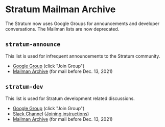 # Stratum Mailman Archive

The Stratum now uses Google Groups for announcements and developer conversations.
The Mailman lists are now deprecated.

## `stratum-announce`

This list is used for infrequent announcements to the Stratum community.

* [Google Group](https://groups.google.com/a/opennetworking.org/g/stratum-announce) (click "Join Group")
* [Mailman Archive](https://lists.stratumproject.org/archives/stratum-announce) (for mail before Dec. 13, 2021)

## `stratum-dev`

This list is used for Stratum development related discussions.

* [Google Group](https://groups.google.com/a/opennetworking.org/g/stratum-dev) (click "Join Group")
* [Slack Channel](https://onf-community.slack.com/archives/C01E4H94QHX)
  ([Joining instructions](https://wiki.opennetworking.org/x/DIAlIg))
* [Mailman Archive](https://lists.stratumproject.org/archives/stratum-dev) (for mail before Dec. 13, 2021)
